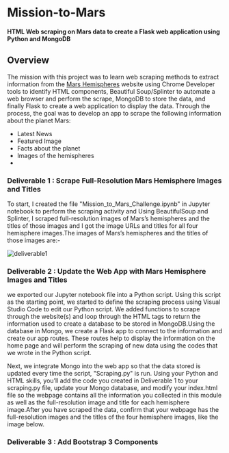 # Mission-to-Mars
**HTML Web scraping on Mars data to create a Flask web application using Python and MongoDB**
## Overview
The mission with this project was to learn web scraping methods to extract information from the [Mars Hemispheres](https://astrogeology.usgs.gov/search/results?q=hemisphere+enhanced&k1=target&v1=Mars) website using Chrome Developer tools to identify HTML components, Beautiful Soup/Splinter to automate a web browser and perform the scrape, MongoDB to store the data, and finally Flask to create a web application to display the data. Through the process, the goal was to develop an app to scrape the following information about the planet Mars:

* Latest News
* Featured Image
* Facts about the planet
* Images of the hemispheres
* 
### Deliverable 1 : Scrape Full-Resolution Mars Hemisphere Images and Titles
To start, I created the file "Mission_to_Mars_Challenge.ipynb" in Jupyter notebook to perform the scraping activity and Using BeautifulSoup and Splinter, I scraped  full-resolution images of Mars’s hemispheres and the titles of those images and I got the image URLs and titles for all four hemisphere images.The images of Mars’s hemispheres and the titles of those images are:-

![deliverable1](https://user-images.githubusercontent.com/90277142/142753525-ba423b4b-56ea-47ba-853e-fe3167c88beb.png)

### Deliverable 2 :  Update the Web App with Mars Hemisphere Images and Titles
we exported our Jupyter notebook file into a Python script. Using this script as the starting point, we started to define the scraping process using Visual Studio Code to edit our Python script. We added functions to scrape through the website(s) and loop through the HTML tags to return the information used to create a database to be stored in MongoDB.Using the database in Mongo, we create a Flask app to connect to the information and create our app routes. These routes help to display the information on the home page and will perform the scraping of new data using the codes that we wrote in the Python script.

Next, we integrate Mongo into the web app so that the data stored is updated every time the script, "Scraping.py" is run.
Using your Python and HTML skills, you’ll add the code you created in Deliverable 1 to your scraping.py file, update your Mongo database, and modify your index.html file so the webpage contains all the information you collected in this module as well as the full-resolution image and title for each hemisphere image.After you have scraped the data, confirm that your webpage has the full-resolution images and the titles of the four hemisphere images, like the image below.


### Deliverable 3 : Add Bootstrap 3 Components
